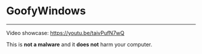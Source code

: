 # GoofyWindows
---
Video showcase: https://youtu.be/taivPufN7wQ

This is **not a malware** and it **does not** harm your computer.
